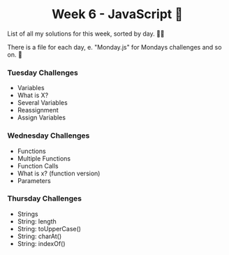 <h1 align='center'>Week 6 - JavaScript 🚀</h1>
List of all my solutions for this week, sorted by day. 👨‍💻

There is a file for each day, e. "Monday.js" for Mondays challenges and so on. 💾

### Tuesday Challenges
- Variables
- What is X?
- Several Variables
- Reassignment
- Assign Variables

### Wednesday Challenges
- Functions
- Multiple Functions
- Function Calls
- What is x? (function version)
- Parameters

### Thursday Challenges
- Strings
- String: length
- String: toUpperCase()
- String: charAt()
- String: indexOf()
